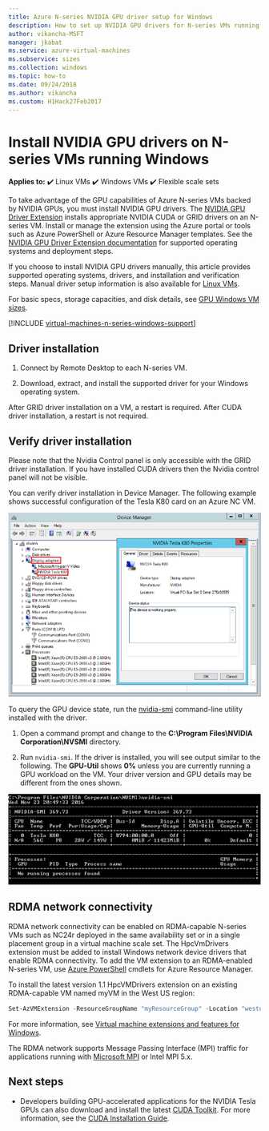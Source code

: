```yaml
---
title: Azure N-series NVIDIA GPU driver setup for Windows 
description: How to set up NVIDIA GPU drivers for N-series VMs running Windows Server or Windows in Azure
author: vikancha-MSFT
manager: jkabat
ms.service: azure-virtual-machines
ms.subservice: sizes
ms.collection: windows
ms.topic: how-to
ms.date: 09/24/2018
ms.author: vikancha
ms.custom: H1Hack27Feb2017
---
```

# Install NVIDIA GPU drivers on N-series VMs running Windows 

**Applies to:** :heavy_check_mark: Linux VMs :heavy_check_mark: Windows VMs :heavy_check_mark: Flexible scale sets 

To take advantage of the GPU capabilities of Azure N-series VMs backed by NVIDIA GPUs, you must install NVIDIA GPU drivers. The [NVIDIA GPU Driver Extension](../extensions/hpccompute-gpu-windows.md) installs appropriate NVIDIA CUDA or GRID drivers on an N-series VM. Install or manage the extension using the Azure portal or tools such as Azure PowerShell or Azure Resource Manager templates. See the [NVIDIA GPU Driver Extension documentation](../extensions/hpccompute-gpu-windows.md) for supported operating systems and deployment steps.

If you choose to install NVIDIA GPU drivers manually, this article provides supported operating systems, drivers, and installation and verification steps. Manual driver setup information is also available for [Linux VMs](../linux/n-series-driver-setup.md).

For basic specs, storage capacities, and disk details, see [GPU Windows VM sizes](../sizes-gpu.md?toc=/azure/virtual-machines/windows/toc.json). 

[!INCLUDE [virtual-machines-n-series-windows-support](../includes/virtual-machines-n-series-windows-support.md)]

## Driver installation

1. Connect by Remote Desktop to each N-series VM.

2. Download, extract, and install the supported driver for your Windows operating system.

After GRID driver installation on a VM, a restart is required. After CUDA driver installation, a restart is not required.

## Verify driver installation

Please note that the Nvidia Control panel is only accessible with the GRID driver installation. If you have installed CUDA drivers then the Nvidia control panel will not be visible.

You can verify driver installation in Device Manager. The following example shows successful configuration of the Tesla K80 card on an Azure NC VM.

![GPU driver properties](./media/n-series-driver-setup/GPU_driver_properties.png)

To query the GPU device state, run the [nvidia-smi](https://developer.nvidia.com/nvidia-system-management-interface) command-line utility installed with the driver.

1. Open a command prompt and change to the **C:\Program Files\NVIDIA Corporation\NVSMI** directory.

2. Run `nvidia-smi`. If the driver is installed, you will see output similar to the following. The **GPU-Util** shows **0%** unless you are currently running a GPU workload on the VM. Your driver version and GPU details may be different from the ones shown.

![NVIDIA device status](./media/n-series-driver-setup/smi.png)  

## RDMA network connectivity

RDMA network connectivity can be enabled on RDMA-capable N-series VMs such as NC24r deployed in the same availability set or in a single placement group in a virtual machine scale set. The HpcVmDrivers extension must be added to install Windows network device drivers that enable RDMA connectivity. To add the VM extension to an RDMA-enabled N-series VM, use [Azure PowerShell](/powershell/azure/) cmdlets for Azure Resource Manager.

To install the latest version 1.1 HpcVMDrivers extension on an existing RDMA-capable VM named myVM in the West US region:
  ```powershell
  Set-AzVMExtension -ResourceGroupName "myResourceGroup" -Location "westus" -VMName "myVM" -ExtensionName "HpcVmDrivers" -Publisher "Microsoft.HpcCompute" -Type "HpcVmDrivers" -TypeHandlerVersion "1.1"
  ```
  For more information, see [Virtual machine extensions and features for Windows](../extensions/features-windows.md).

The RDMA network supports Message Passing Interface (MPI) traffic for applications running with [Microsoft MPI](/message-passing-interface/microsoft-mpi) or Intel MPI 5.x. 


## Next steps

* Developers building GPU-accelerated applications for the NVIDIA Tesla GPUs can also download and install the latest [CUDA Toolkit](https://developer.nvidia.com/cuda-downloads). For more information, see the [CUDA Installation Guide](https://docs.nvidia.com/cuda/cuda-installation-guide-microsoft-windows/index.html#axzz4ZcwJvqYi).
